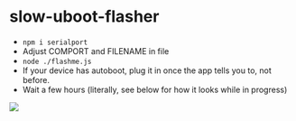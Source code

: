 # slow-uboot-flasher

- `npm i serialport`
- Adjust COMPORT and FILENAME in file
- `node ./flashme.js`
- If your device has autoboot, plug it in once the app tells you to, not before.
- Wait a few hours (literally, see below for how it looks while in progress)

![](https://i.imgur.com/7EbWyXY.png)
